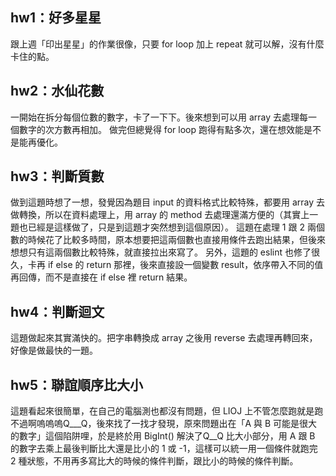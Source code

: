 ## hw1：好多星星
跟上週「印出星星」的作業很像，只要 for loop 加上 repeat 就可以解，沒有什麼卡住的點。

## hw2：水仙花數
一開始在拆分每個位數的數字，卡了一下下。後來想到可以用 array 去處理每一個數字的次方數再相加。
做完但總覺得 for loop 跑得有點多次，還在想效能是不是能再優化。

## hw3：判斷質數
做到這題時想了一想，發覺因為題目 input 的資料格式比較特殊，都要用 array 去做轉換，所以在資料處理上，用 array 的 method 去處理還滿方便的（其實上一題也已經是這樣做了，只是到這題才突然想到這個原因）。
這題在處理 1 跟 2 兩個數的時候花了比較多時間，原本想要把這兩個數也直接用條件去跑出結果，但後來想想只有這兩個數比較特殊，就直接拉出來寫了。
另外，這題的 eslint 也修了很久，卡再 if else 的 return 那裡，後來直接設一個變數 result，依序帶入不同的值再回傳，而不是直接在 if else 裡 return 結果。

## hw4：判斷迴文
這題做起來其實滿快的。把字串轉換成 array 之後用 reverse 去處理再轉回來，好像是做最快的一題。

## hw5：聯誼順序比大小
這題看起來很簡單，在自己的電腦測也都沒有問題，但 LIOJ 上不管怎麼跑就是跑不過啊嗚嗚嗚Q___Q，後來找了一找才發現，原來問題出在「A 與 B 可能是很大的數字」這個陷阱哩，於是終於用 BigInt() 解決了Q__Q
比大小部分，用 A 跟 B 的數字去乘上最後判斷比大還是比小的 1 或 -1，這樣可以統一用一個條件就跑完 2 種狀態，不用再多寫比大的時候的條件判斷，跟比小的時候的條件判斷。
